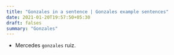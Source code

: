```yaml
---
title: "Gonzales in a sentence | Gonzales example sentences"
date: 2021-01-20T19:57:50+05:30
draft: falses
summary: "Gonzales"
---
```

- Mercedes `gonzales` ruiz.
                 
